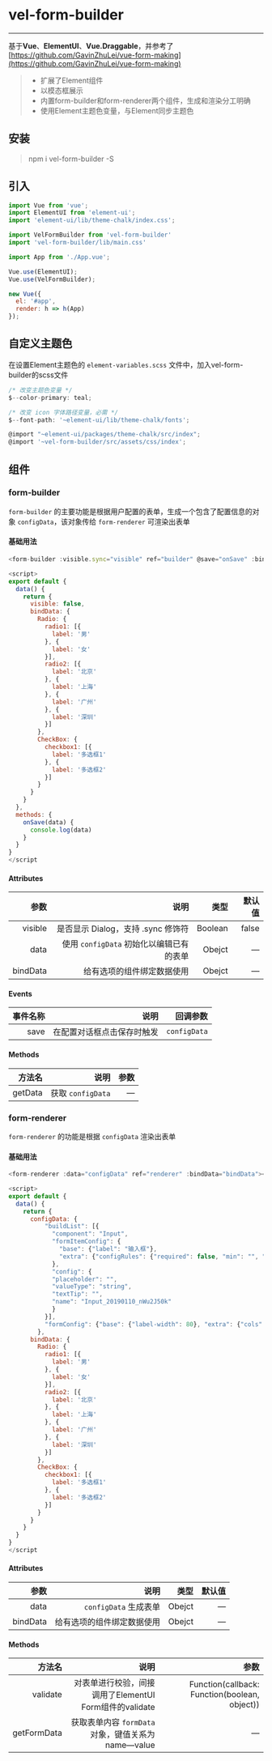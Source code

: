 # vel-form-builder

------

基于**Vue**、**ElementUI**、**Vue.Draggable**，并参考了[https://github.com/GavinZhuLei/vue-form-making](https://github.com/GavinZhuLei/vue-form-making)

> * 扩展了Element组件
> * 以模态框展示
> * 内置form-builder和form-renderer两个组件，生成和渲染分工明确
> * 使用Element主题色变量，与Element同步主题色

## 安装

> npm i vel-form-builder -S

## 引入

```javascript
import Vue from 'vue';
import ElementUI from 'element-ui';
import 'element-ui/lib/theme-chalk/index.css';

import VelFormBuilder from 'vel-form-builder'
import 'vel-form-builder/lib/main.css'

import App from './App.vue';

Vue.use(ElementUI);
Vue.use(VelFormBuilder);

new Vue({
  el: '#app',
  render: h => h(App)
});
```

## 自定义主题色

在设置Element主题色的 `element-variables.scss` 文件中，加入vel-form-builder的scss文件

```javascript
/* 改变主题色变量 */
$--color-primary: teal;

/* 改变 icon 字体路径变量，必需 */
$--font-path: '~element-ui/lib/theme-chalk/fonts';

@import "~element-ui/packages/theme-chalk/src/index";
@import '~vel-form-builder/src/assets/css/index';
```

## 组件
### form-builder

`form-builder` 的主要功能是根据用户配置的表单，生成一个包含了配置信息的对象 `configData`，该对象传给 `form-renderer` 可渲染出表单

#### 基础用法

```javascript
<form-builder :visible.sync="visible" ref="builder" @save="onSave" :bindData="bindData"></form-builder>

<script>
export default {
  data() {
    return {
      visible: false,
      bindData: {
        Radio: {
          radio1: [{
            label: '男'
          }, {
            label: '女'
          }],
          radio2: [{
            label: '北京'
          }, {
            label: '上海'
          }, {
            label: '广州'
          }, {
            label: '深圳'
          }]
        },
        CheckBox: {
          checkbox1: [{
            label: '多选框1'
          }, {
            label: '多选框2'
          }]
        }
      }
    }
  },
  methods: {
    onSave(data) {
      console.log(data)
    }
  }
}
</script
```

#### Attributes

| 参数        | 说明   |  类型  |  默认值
| -----:      | -----: | ----:  |  ----:  |
| visible     | 是否显示 Dialog，支持 .sync 修饰符 |   Boolean | false
| data        |   使用 `configData` 初始化以编辑已有的表单   |   Obejct   | —
| bindData        |    给有选项的组件绑定数据使用    |  Obejct  | —

#### Events

| 事件名称        | 说明   |  回调参数 |
| -----:      | -----: | ----:  |
| save     | 在配置对话框点击保存时触发 |   `configData` |

#### Methods

| 方法名        | 说明   |  参数 |
| -----:      | -----: | ----:  |
| getData     | 获取 `configData` |   — |

### form-renderer

`form-renderer` 的功能是根据 `configData` 渲染出表单

#### 基础用法

```javascript
<form-renderer :data="configData" ref="renderer" :bindData="bindData"></form-renderer>

<script>
export default {
  data() {
    return {
      configData: {
          "buildList": [{
            "component": "Input",
            "formItemConfig": {
              "base": {"label": "输入框"},
              "extra": {"configRules": {"required": false, "min": "", "max": "", "reg": ""}, "failedMessage": ""}
            },
            "config": {
            "placeholder": "",
            "valueType": "string",
            "textTip": "",
            "name": "Input_20190110_nWu2J50k"
            }
          }],
          "formConfig": {"base": {"label-width": 80}, "extra": {"cols": 1}}
        },
      bindData: {
        Radio: {
          radio1: [{
            label: '男'
          }, {
            label: '女'
          }],
          radio2: [{
            label: '北京'
          }, {
            label: '上海'
          }, {
            label: '广州'
          }, {
            label: '深圳'
          }]
        },
        CheckBox: {
          checkbox1: [{
            label: '多选框1'
          }, {
            label: '多选框2'
          }]
        }
      }
    }
  }
}
</script
```

#### Attributes

| 参数        | 说明   |  类型  |  默认值
| -----:      | -----: | ----:  |  ----:  |
| data        |   `configData` 生成表单   |   Obejct   | —
| bindData        |    给有选项的组件绑定数据使用    |  Obejct  | —

#### Methods

| 方法名        | 说明   |  参数 |
| -----:      | -----: | ----:  |
| validate     | 对表单进行校验，间接调用了ElementUI Form组件的validate |   Function(callback: Function(boolean, object)) |
| getFormData     | 获取表单内容 `formData` 对象，键值关系为name—value |   — |
